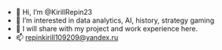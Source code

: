 - 👋 Hi, I’m @KirillRepin23
- 👀 I’m interested in data analytics, AI, history, strategy gaming
- 🌱 I will share with my project and work experience here.
- 📫 repinkirill109209@yandex.ru

<!---
KirillRepin23/KirillRepin23 is a ✨ special ✨ repository because its `README.md` (this file) appears on your GitHub profile.
You can click the Preview link to take a look at your changes.
--->

